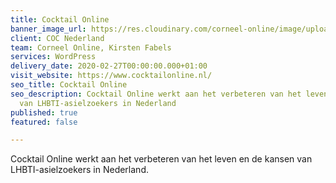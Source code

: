 ```yaml
---
title: Cocktail Online
banner_image_url: https://res.cloudinary.com/corneel-online/image/upload/v1602859183/corneel/cocktailonline_gi9vwk.jpg
client: COC Nederland
team: Corneel Online, Kirsten Fabels
services: WordPress
delivery_date: 2020-02-27T00:00:00.000+01:00
visit_website: https://www.cocktailonline.nl/
seo_title: Cocktail Online
seo_description: Cocktail Online werkt aan het verbeteren van het leven en de kansen
  van LHBTI-asielzoekers in Nederland
published: true
featured: false

---
```

Cocktail Online werkt aan het verbeteren van het leven en de kansen van LHBTI-asielzoekers in Nederland.